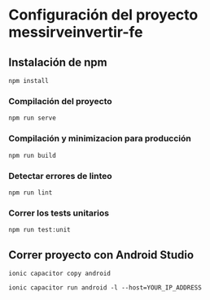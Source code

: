 # Configuración del proyecto messirveinvertir-fe

## Instalación de npm

``` npm install ```

### Compilación del proyecto

``` npm run serve ```

### Compilación y minimizacion para producción

``` npm run build ```

### Detectar errores de linteo

``` npm run lint ```

### Correr los tests unitarios

``` npm run test:unit ```

## Correr proyecto con Android Studio

``` ionic capacitor copy android ```

``` ionic capacitor run android -l --host=YOUR_IP_ADDRESS ```
